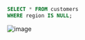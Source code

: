 ```sql
SELECT * FROM customers
WHERE region IS NULL;
```
![image](https://user-images.githubusercontent.com/122670933/220981895-074185bb-a7c0-44db-9313-387aaa8747de.png)
